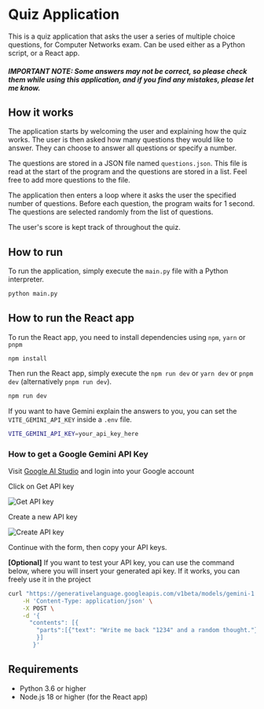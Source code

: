 # Quiz Application

This is a quiz application that asks the user a series of multiple choice questions, for Computer Networks exam. Can be used either as a Python script, or a React app.

##### IMPORTANT NOTE: Some answers may not be correct, so please check them while using this application, and if you find any mistakes, please let me know.

## How it works

The application starts by welcoming the user and explaining how the quiz works. The user is then asked how many questions they would like to answer. They can choose to answer all questions or specify a number.

The questions are stored in a JSON file named `questions.json`. This file is read at the start of the program and the questions are stored in a list. Feel free to add more questions to the file.

The application then enters a loop where it asks the user the specified number of questions. Before each question, the program waits for 1 second. The questions are selected randomly from the list of questions.

The user's score is kept track of throughout the quiz.

## How to run

To run the application, simply execute the `main.py` file with a Python interpreter.

```bash
python main.py
```

## How to run the React app

To run the React app, you need to install dependencies using `npm`, `yarn` or `pnpm`

```commandline
npm install
```

Then run the React app, simply execute the `npm run dev` or `yarn dev` or `pnpm dev` (alternatively `pnpm run dev`).

```bash
npm run dev
```

If you want to have Gemini explain the answers to you, you can set the `VITE_GEMINI_API_KEY` inside a `.env` file.

```bash
VITE_GEMINI_API_KEY=your_api_key_here
```

### How to get a Google Gemini API Key

Visit [Google AI Studio](https://aistudio.google.com/) and login into your Google account

Click on Get API key

![Get API key](https://imgur.com/UKWxJ5p.jpg)

Create a new API key

![Create API key](https://imgur.com/ooVIaGT.jpg)

Continue with the form, then copy your API keys.

**[Optional]** If you want to test your API key, you can use the command below, where you will insert your generated api key. If it works, you can freely use it in the project

```bash
curl "https://generativelanguage.googleapis.com/v1beta/models/gemini-1.5-flash:generateContent?key=INSERTKEYHERE" \
    -H 'Content-Type: application/json' \
    -X POST \
    -d '{
      "contents": [{
        "parts":[{"text": "Write me back "1234" and a random thought."}]
        }]
       }'
```

## Requirements

- Python 3.6 or higher
- Node.js 18 or higher (for the React app)
